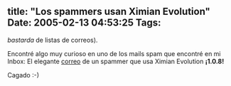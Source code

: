 title: "Los spammers usan Ximian Evolution"
Date: 2005-02-13 04:53:25
Tags: 
---
<p><i>bastarda</i> de listas de correos).</p>
<p>Encontré algo muy curioso en uno de los mails spam que encontré en mi Inbox: El elegante <a href="http://www.damog.net/files/pics/ximian-spammer.png"> correo</a> de un spammer que usa Ximian Evolution <b>¡1.0.8!</b></p>
<p>Cagado :-)</p>
<br/><br/>

